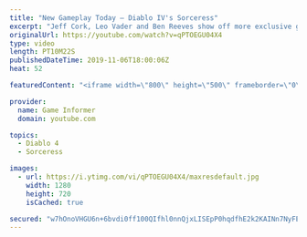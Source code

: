 ```yaml
---
title: "New Gameplay Today – Diablo IV's Sorceress"
excerpt: "Jeff Cork, Leo Vader and Ben Reeves show off more exclusive gameplay of Diablo IV, which can be viewed without commentary at ..."
originalUrl: https://youtube.com/watch?v=qPTOEGU04X4
type: video
length: PT10M22S
publishedDateTime: 2019-11-06T18:00:06Z
heat: 52

featuredContent: "<iframe width=\"800\" height=\"500\" frameborder=\"0\" src=\"https://www.youtube.com/embed/qPTOEGU04X4\" allow=\"accelerometer; autoplay; encrypted-media; gyroscope; picture-in-picture\" allowfullscreen></iframe>"

provider:
  name: Game Informer
  domain: youtube.com

topics:
  - Diablo 4
  - Sorceress

images:
  - url: https://i.ytimg.com/vi/qPTOEGU04X4/maxresdefault.jpg
    width: 1280
    height: 720
    isCached: true

secured: "w7hOnoVHGU6n+6bvdi0ff100QIfhl0nnQjxLISEpP0hqdfhE2k2KAINn7NyFE/ZyiGVtlxtny7SJjLRsmtQABPxkj7yxpjXPuJxJI/H1HIJTTdRxEBZlepsC+R5aQj2jbBATafYRYk4ca6DiTvM7Zjsqe+OkAyByaGFwggykCEZCEPHAb5dSrHOYjZi6rPQzzWgqTzUCZt/7XuLVot1C5daEBnrMDWTqKRhIuODnuOq13AyFDTHLKJqvSgJ+1uOPImswoFwjiWttpTct8xFUCiPfG4di1sEpWnIe/YiIvj9MuYT+z7tHvj+b8StI1rp6zGzQFfvJ4bwzv9I8/DlcFvF7zdi9oTaXIt6C4uMF/n2jpJNJB/Zi9QxPbzE83p7djJwcgIU37Qoqp2Zk+f6I4ULDhTQ61UlKtNLbxx3gwtYlQKk+gFZTvl2xUIP1ZkHz;kf6sEIfRAFufvhXnU+oR8A=="
---
```


